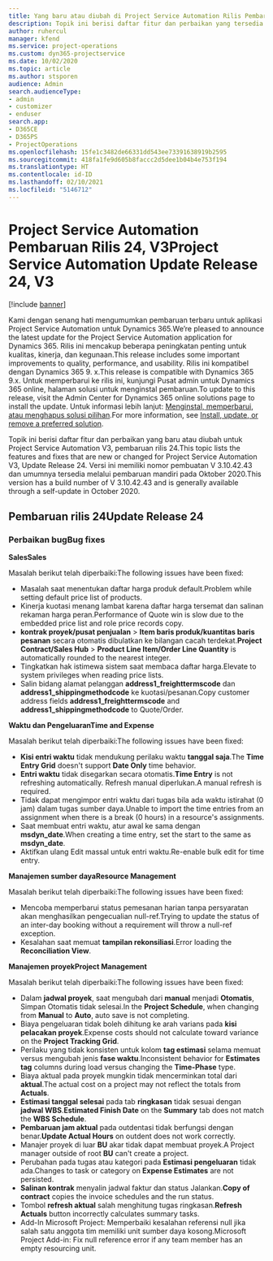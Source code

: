 ```yaml
---
title: Yang baru atau diubah di Project Service Automation Rilis Pembaruan 24, V3
description: Topik ini berisi daftar fitur dan perbaikan yang tersedia di Project Service Automation V3, pembaruan rilis 24, V3.
author: ruhercul
manager: kfend
ms.service: project-operations
ms.custom: dyn365-projectservice
ms.date: 10/02/2020
ms.topic: article
ms.author: stsporen
audience: Admin
search.audienceType:
- admin
- customizer
- enduser
search.app:
- D365CE
- D365PS
- ProjectOperations
ms.openlocfilehash: 15fe1c3482de66331dd543ee73391638919b2595
ms.sourcegitcommit: 418fa1fe9d605b8faccc2d5dee1b04b4e753f194
ms.translationtype: HT
ms.contentlocale: id-ID
ms.lasthandoff: 02/10/2021
ms.locfileid: "5146712"
---
```

# <a name="project-service-automation-update-release-24-v3"></a><span data-ttu-id="efda8-103">Project Service Automation Pembaruan Rilis 24, V3</span><span class="sxs-lookup"><span data-stu-id="efda8-103">Project Service Automation Update Release 24, V3</span></span>

[!include [banner](../includes/psa-now-project-operations.md)]

<span data-ttu-id="efda8-104">Kami dengan senang hati mengumumkan pembaruan terbaru untuk aplikasi Project Service Automation untuk Dynamics 365.</span><span class="sxs-lookup"><span data-stu-id="efda8-104">We’re pleased to announce the latest update for the Project Service Automation application for Dynamics 365.</span></span> <span data-ttu-id="efda8-105">Rilis ini mencakup beberapa peningkatan penting untuk kualitas, kinerja, dan kegunaan.</span><span class="sxs-lookup"><span data-stu-id="efda8-105">This release includes some important improvements to quality, performance, and usability.</span></span> <span data-ttu-id="efda8-106">Rilis ini kompatibel dengan Dynamics 365 9. x.</span><span class="sxs-lookup"><span data-stu-id="efda8-106">This release is compatible with Dynamics 365 9.x.</span></span> <span data-ttu-id="efda8-107">Untuk memperbarui ke rilis ini, kunjungi Pusat admin untuk Dynamics 365 online, halaman solusi untuk menginstal pembaruan.</span><span class="sxs-lookup"><span data-stu-id="efda8-107">To update to this release, visit the Admin Center for Dynamics 365 online solutions page to install the update.</span></span> <span data-ttu-id="efda8-108">Untuk informasi lebih lanjut: [Menginstal, memperbarui, atau menghapus solusi pilihan](https://docs.microsoft.com/power-platform/admin/install-remove-preferred-solution).</span><span class="sxs-lookup"><span data-stu-id="efda8-108">For more information, see [Install, update, or remove a preferred solution](https://docs.microsoft.com/power-platform/admin/install-remove-preferred-solution).</span></span>

<span data-ttu-id="efda8-109">Topik ini berisi daftar fitur dan perbaikan yang baru atau diubah untuk Project Service Automation V3, pembaruan rilis 24.</span><span class="sxs-lookup"><span data-stu-id="efda8-109">This topic lists the features and fixes that are new or changed for Project Service Automation V3, Update Release 24.</span></span> <span data-ttu-id="efda8-110">Versi ini memiliki nomor pembuatan V 3.10.42.43 dan umumnya tersedia melalui pembaruan mandiri pada Oktober 2020.</span><span class="sxs-lookup"><span data-stu-id="efda8-110">This version has a build number of V 3.10.42.43 and is generally available through a self-update in October 2020.</span></span>

## <a name="update-release-24"></a><span data-ttu-id="efda8-111">Pembaruan rilis 24</span><span class="sxs-lookup"><span data-stu-id="efda8-111">Update Release 24</span></span>

### <a name="bug-fixes"></a><span data-ttu-id="efda8-112">Perbaikan bug</span><span class="sxs-lookup"><span data-stu-id="efda8-112">Bug fixes</span></span>

<span data-ttu-id="efda8-113">**Sales**</span><span class="sxs-lookup"><span data-stu-id="efda8-113">**Sales**</span></span>

<span data-ttu-id="efda8-114">Masalah berikut telah diperbaiki:</span><span class="sxs-lookup"><span data-stu-id="efda8-114">The following issues have been fixed:</span></span>

- <span data-ttu-id="efda8-115">Masalah saat menentukan daftar harga produk default.</span><span class="sxs-lookup"><span data-stu-id="efda8-115">Problem while setting default price list of products.</span></span>
- <span data-ttu-id="efda8-116">Kinerja kuotasi menang lambat karena daftar harga tersemat dan salinan rekaman harga peran.</span><span class="sxs-lookup"><span data-stu-id="efda8-116">Performance of Quote win is slow due to the embedded price list and role price records copy.</span></span>
- <span data-ttu-id="efda8-117">**kontrak proyek/pusat penjualan** > **Item baris produk/kuantitas baris pesanan** secara otomatis dibulatkan ke bilangan cacah terdekat.</span><span class="sxs-lookup"><span data-stu-id="efda8-117">**Project Contract/Sales Hub** > **Product Line Item/Order Line Quantity** is automatically rounded to the nearest integer.</span></span>
- <span data-ttu-id="efda8-118">Tingkatkan hak istimewa sistem saat membaca daftar harga.</span><span class="sxs-lookup"><span data-stu-id="efda8-118">Elevate to system privileges when reading price lists.</span></span>
- <span data-ttu-id="efda8-119">Salin bidang alamat pelanggan **address1_freighttermscode** dan **address1_shippingmethodcode** ke kuotasi/pesanan.</span><span class="sxs-lookup"><span data-stu-id="efda8-119">Copy customer address fields **address1_freighttermscode** and **address1_shippingmethodcode** to Quote/Order.</span></span> 


<span data-ttu-id="efda8-120">**Waktu dan Pengeluaran**</span><span class="sxs-lookup"><span data-stu-id="efda8-120">**Time and Expense**</span></span>

<span data-ttu-id="efda8-121">Masalah berikut telah diperbaiki:</span><span class="sxs-lookup"><span data-stu-id="efda8-121">The following issues have been fixed:</span></span>

- <span data-ttu-id="efda8-122">**Kisi entri waktu** tidak mendukung perilaku waktu **tanggal saja**.</span><span class="sxs-lookup"><span data-stu-id="efda8-122">The **Time Entry Grid** doesn't support **Date Only** time behavior.</span></span>
- <span data-ttu-id="efda8-123">**Entri waktu** tidak disegarkan secara otomatis.</span><span class="sxs-lookup"><span data-stu-id="efda8-123">**Time Entry** is not refreshing automatically.</span></span> <span data-ttu-id="efda8-124">Refresh manual diperlukan.</span><span class="sxs-lookup"><span data-stu-id="efda8-124">A manual refresh is required.</span></span>
- <span data-ttu-id="efda8-125">Tidak dapat mengimpor entri waktu dari tugas bila ada waktu istirahat (0 jam) dalam tugas sumber daya.</span><span class="sxs-lookup"><span data-stu-id="efda8-125">Unable to import the time entries from an assignment when there is a break (0 hours) in a resource's assignments.</span></span>
- <span data-ttu-id="efda8-126">Saat membuat entri waktu, atur awal ke sama dengan **msdyn_date**.</span><span class="sxs-lookup"><span data-stu-id="efda8-126">When creating a time entry, set the start to the same as **msdyn_date**.</span></span>
- <span data-ttu-id="efda8-127">Aktifkan ulang Edit massal untuk entri waktu.</span><span class="sxs-lookup"><span data-stu-id="efda8-127">Re-enable bulk edit for time entry.</span></span>

<span data-ttu-id="efda8-128">**Manajemen sumber daya**</span><span class="sxs-lookup"><span data-stu-id="efda8-128">**Resource Management**</span></span>

<span data-ttu-id="efda8-129">Masalah berikut telah diperbaiki:</span><span class="sxs-lookup"><span data-stu-id="efda8-129">The following issues have been fixed:</span></span>

- <span data-ttu-id="efda8-130">Mencoba memperbarui status pemesanan harian tanpa persyaratan akan menghasilkan pengecualian null-ref.</span><span class="sxs-lookup"><span data-stu-id="efda8-130">Trying to update the status of an inter-day booking without a requirement will throw a null-ref exception.</span></span>
- <span data-ttu-id="efda8-131">Kesalahan saat memuat **tampilan rekonsiliasi**.</span><span class="sxs-lookup"><span data-stu-id="efda8-131">Error loading the **Reconciliation View**.</span></span>


<span data-ttu-id="efda8-132">**Manajemen proyek**</span><span class="sxs-lookup"><span data-stu-id="efda8-132">**Project Management**</span></span>

<span data-ttu-id="efda8-133">Masalah berikut telah diperbaiki:</span><span class="sxs-lookup"><span data-stu-id="efda8-133">The following issues have been fixed:</span></span>

- <span data-ttu-id="efda8-134">Dalam **jadwal proyek**, saat mengubah dari **manual** menjadi **Otomatis**, Simpan Otomatis tidak selesai.</span><span class="sxs-lookup"><span data-stu-id="efda8-134">In the **Project Schedule**, when changing from **Manual** to **Auto**, auto save is not completing.</span></span>
- <span data-ttu-id="efda8-135">Biaya pengeluaran tidak boleh dihitung ke arah varians pada **kisi pelacakan proyek**.</span><span class="sxs-lookup"><span data-stu-id="efda8-135">Expense costs should not calculate toward variance on the **Project Tracking Grid**.</span></span>
- <span data-ttu-id="efda8-136">Perilaku yang tidak konsisten untuk kolom **tag estimasi** selama memuat versus mengubah jenis **fase waktu**.</span><span class="sxs-lookup"><span data-stu-id="efda8-136">Inconsistent behavior for **Estimates tag** columns during load versus changing the **Time-Phase** type.</span></span>
- <span data-ttu-id="efda8-137">Biaya aktual pada proyek mungkin tidak mencerminkan total dari **aktual**.</span><span class="sxs-lookup"><span data-stu-id="efda8-137">The actual cost on a project may not reflect the totals from **Actuals**.</span></span>
- <span data-ttu-id="efda8-138">**Estimasi tanggal selesai** pada tab **ringkasan** tidak sesuai dengan **jadwal WBS**.</span><span class="sxs-lookup"><span data-stu-id="efda8-138">**Estimated Finish Date** on the **Summary** tab does not match the **WBS Schedule**.</span></span>
- <span data-ttu-id="efda8-139">**Pembaruan jam aktual** pada outdentasi tidak berfungsi dengan benar.</span><span class="sxs-lookup"><span data-stu-id="efda8-139">**Update Actual Hours** on outdent does not work correctly.</span></span>
- <span data-ttu-id="efda8-140">Manajer proyek di luar **BU** akar tidak dapat membuat proyek.</span><span class="sxs-lookup"><span data-stu-id="efda8-140">A Project manager outside of root **BU** can't create a project.</span></span>
- <span data-ttu-id="efda8-141">Perubahan pada tugas atau kategori pada **Estimasi pengeluaran** tidak ada.</span><span class="sxs-lookup"><span data-stu-id="efda8-141">Changes to task or category on **Expense Estimates** are not persisted.</span></span>
- <span data-ttu-id="efda8-142">**Salinan kontrak** menyalin jadwal faktur dan status Jalankan.</span><span class="sxs-lookup"><span data-stu-id="efda8-142">**Copy of contract** copies the invoice schedules and the run status.</span></span>
- <span data-ttu-id="efda8-143">Tombol **refresh aktual** salah menghitung tugas ringkasan.</span><span class="sxs-lookup"><span data-stu-id="efda8-143">**Refresh Actuals** button incorrectly calculates summary tasks.</span></span>
- <span data-ttu-id="efda8-144">Add-In Microsoft Project: Memperbaiki kesalahan referensi null jika salah satu anggota tim memiliki unit sumber daya kosong.</span><span class="sxs-lookup"><span data-stu-id="efda8-144">Microsoft Project Add-in: Fix null reference error if any team member has an empty resourcing unit.</span></span>

